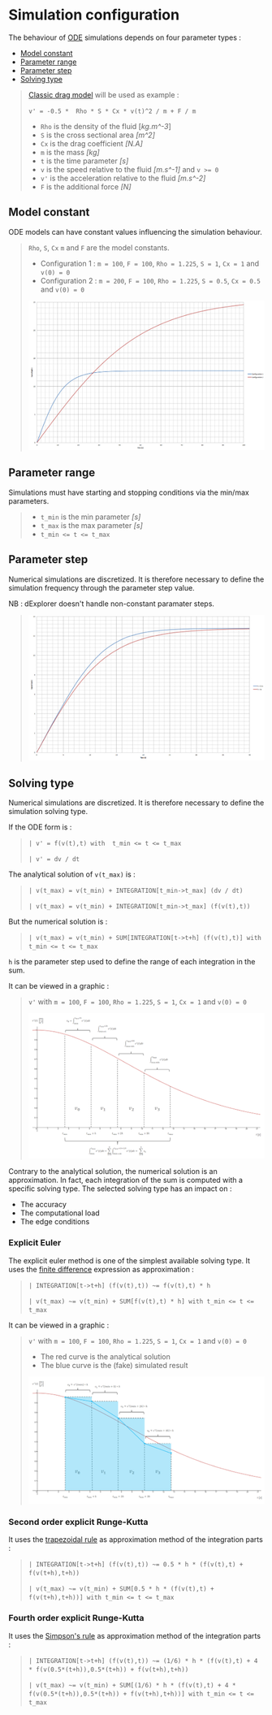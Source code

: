 # Simulation configuration

The behaviour of [ODE](Introduction.md) simulations depends on four parameter types :

- [Model constant](Simulation_Configuration.md#model-constant)
- [Parameter range](Simulation_Configuration.md#parameter-range)
- [Parameter step](Simulation_Configuration.md#parameter-step)
- [Solving type](Simulation_Configuration.md#solving-type)

> [Classic drag model](https://en.wikipedia.org/wiki/Drag_(physics)#The_drag_equation) will be used as example :
> 
> `v' = -0.5 *  Rho * S * Cx * v(t)^2 / m + F / m`
> 
> - `Rho` is the density of the fluid [*kg.m^-3*]
> - `S` is the cross sectional area *[m^2]*
> - `Cx` is the drag coefficient *[N.A]*
> - `m` is the mass *[kg]*
> - `t` is the time parameter *[s]*
> - `v` is the speed relative to the fluid *[m.s^-1]* and `v >= 0`
> - `v'` is the acceleration relative to the fluid *[m.s^-2]*
> - `F` is the additional force *[N]* 

## Model constant

ODE models can have constant values influencing the simulation behaviour.

> `Rho`, `S`, `Cx` `m` and `F` are the model constants.
> - Configuration 1 : `m = 100`, `F = 100`, `Rho = 1.225`, `S = 1`, `Cx = 1` and `v(0) = 0`
> - Configuration 2 : `m = 200`, `F = 100`, `Rho = 1.225`, `S = 0.5`, `Cx = 0.5` and `v(0) = 0`
> 
> ![Constants](Images/Constants.png "Constants")

## Parameter range

Simulations must have starting and stopping conditions via the min/max parameters.

> - `t_min` is the min parameter *[s]*
> - `t_max` is the max parameter *[s]*
> - `t_min <= t <= t_max`

## Parameter step

Numerical simulations are discretized. It is therefore necessary to define the simulation frequency through the parameter step value.

NB : dExplorer doesn't handle non-constant paramater steps.

> ![Parameter step](Images/Parameter_Step.png "Parameter step")

## Solving type

Numerical simulations are discretized. It is therefore necessary to define the simulation solving type.

If the ODE form is :

> `| v' = f(v(t),t) with  t_min <= t <= t_max`
>
> `| v' = dv / dt`

The analytical solution of `v(t_max)` is :

> `| v(t_max) = v(t_min) + INTEGRATION[t_min->t_max] (dv / dt)`
>
> `| v(t_max) = v(t_min) + INTEGRATION[t_min->t_max] (f(v(t),t))`

But the numerical solution is :

> `| v(t_max) = v(t_min) + SUM[INTEGRATION[t->t+h] (f(v(t),t)] with t_min <= t <= t_max`

`h` is the parameter step used to define the range of each integration in the sum.

It can be viewed in a graphic :

> `v'` with `m = 100`, `F = 100`, `Rho = 1.225`, `S = 1`, `Cx = 1` and `v(0) = 0`
> 
> ![Integration](Images/Integration.png "Integration")

Contrary to the analytical solution, the numerical solution is an approximation. In fact, each integration of the sum is computed with a specific solving type.
The selected solving type has an impact on :
 - The accuracy
 - The computational load
 - The edge conditions

### Explicit Euler

The explicit euler method is one of the simplest available solving type. It uses the [finite difference](https://en.wikipedia.org/wiki/Finite_difference_method) expression as approximation :

> `| INTEGRATION[t->t+h] (f(v(t),t)) ~= f(v(t),t) * h`
> 
> `| v(t_max) ~= v(t_min) + SUM[f(v(t),t) * h] with t_min <= t <= t_max`

It can be viewed in a graphic :

> `v'` with `m = 100`, `F = 100`, `Rho = 1.225`, `S = 1`, `Cx = 1` and `v(0) = 0`
>
> - The red curve is the analytical solution
> - The blue curve is the (fake) simulated result
>
> ![Explicit Euler](Images/Explicit_Euler.png "Explicit Euler")

### Second order explicit Runge-Kutta 

It uses the [trapezoidal rule](https://en.wikipedia.org/wiki/Trapezoidal_rule) as approximation method of the integration parts :

> `| INTEGRATION[t->t+h] (f(v(t),t)) ~= 0.5 * h * (f(v(t),t) + f(v(t+h),t+h))`
> 
> `| v(t_max) ~= v(t_min) + SUM[0.5 * h * (f(v(t),t) + f(v(t+h),t+h))] with t_min <= t <= t_max`

### Fourth order explicit Runge-Kutta 

It uses the [Simpson's rule](https://en.wikipedia.org/wiki/Simpson%27s_rule) as approximation method of the integration parts :

> `| INTEGRATION[t->t+h] (f(v(t),t)) ~= (1/6) * h * (f(v(t),t) + 4 * f(v(0.5*(t+h)),0.5*(t+h)) + f(v(t+h),t+h))`
> 
> `| v(t_max) ~= v(t_min) + SUM[(1/6) * h * (f(v(t),t) + 4 * f(v(0.5*(t+h)),0.5*(t+h)) + f(v(t+h),t+h))] with t_min <= t <= t_max`
